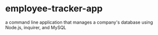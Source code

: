 # employee-tracker-app
a command line application that manages a company's database using Node.js, inquirer, and MySQL
